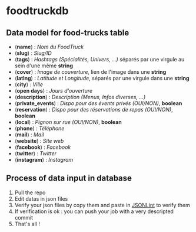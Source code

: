 # foodtruckdb

## Data model for food-trucks table
- (**name**)           : *Nom du FoodTruck*
- (**slug**)           : *Slug/ID*
- (**tags**)           : *Hashtags (Spécialités, Univers, ...)* séparés par une virgule au sein d'une même **string**
- (**cover**)          : *Image de couverture*, lien de l'image dans une **string**
- (**latlng**)         : *Latitude et Longitude*, séparés par une virgule dans une **string**
- (**city**)           : *Ville*
- (**open days**)      : *Jours d'ouverture*
- (**description**)    : *Description (Menus, Infos diverses, ...)*
- (**private_events**) : *Dispo pour des évents privés (OUI/NON)*, **boolean**
- (**reservation**)    : *Dispo pour des réservations de repas (OUI/NON)*, **boolean**
- (**local**)          : *Pignon sur rue (OUI/NON)*, **boolean**
- (**phone**)          : *Téléphone*
- (**mail**)           : *Mail*
- (**website**)        : *Site web*
- (**facebook**)       : *Facebook*
- (**twitter**)        : *Twitter*
- (**instagram**)      : *Instagram*

## Process of data input in database
1. Pull the repo
2. Edit datas in json files
3. Verify your json files by copy them and paste in [JSONLint](https://jsonlint.com/) to verify them
4. If verification is ok : you can push your job with a very descripted commit
5. That's all !